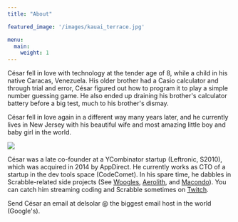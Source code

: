 ```yaml
---
title: "About"

featured_image: '/images/kauai_terrace.jpg'

menu:
  main:
    weight: 1
---
```


César fell in love with technology at the tender age of 8, while a child in his native Caracas, Venezuela. His older brother had a Casio calculator and through trial and error, César figured out how to program it to play a simple number guessing game. He also ended up draining his brother's calculator battery before a big test, much to his brother's dismay.

César fell in love again in a different way many years later, and he currently lives in New Jersey with his beautiful wife and most amazing little boy and baby girl in the world.

![](/images/babybun.jpg)

César was a late co-founder at a YCombinator startup (Leftronic, S2010), which was acquired in 2014 by AppDirect. He currently works as CTO of a startup in the dev tools space (CodeComet). In his spare time, he dabbles in Scrabble-related side projects (See [Woogles](https://woogles.io), [Aerolith](https://aerolith.org), and [Macondo](https://domino14.github.io/macondo)). You can catch him streaming coding and Scrabble sometimes on [Twitch](https://twitch.tv/14domino).

Send César an email at delsolar @ the biggest email host in the world (Google's).